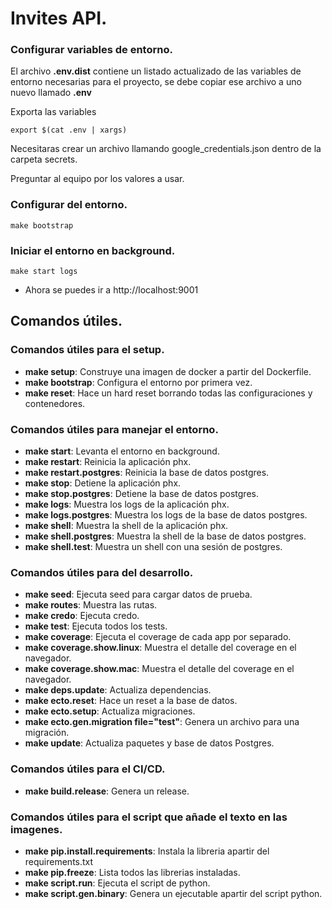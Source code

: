 # Invites API.

### Configurar variables de entorno.

El archivo __.env.dist__ contiene un listado actualizado de las variables de entorno necesarias para el proyecto, se debe copiar ese archivo a uno nuevo llamado __.env__

Exporta las variables

```shell
export $(cat .env | xargs)
```

Necesitaras crear un archivo llamando google_credentials.json dentro de la carpeta secrets.

Preguntar al equipo por los valores a usar.


### Configurar del entorno.

```shell
make bootstrap
```

### Iniciar el entorno en background.

```shell
make start logs
```

- Ahora se puedes ir a http://localhost:9001

## Comandos útiles.

### Comandos útiles para el setup.

- __make setup__: Construye una imagen de docker a partir del Dockerfile.
- __make bootstrap__: Configura el entorno por primera vez.
- __make reset__: Hace un hard reset borrando todas las configuraciones y contenedores.

### Comandos útiles para manejar el entorno.

- __make start__: Levanta el entorno en background.
- __make restart__: Reinicia la aplicación phx.
- __make restart.postgres__: Reinicia la base de datos postgres.
- __make stop__: Detiene la aplicación phx.
- __make stop.postgres__: Detiene la base de datos postgres.
- __make logs__: Muestra los logs de la aplicación phx.
- __make logs.postgres__: Muestra los logs de la base de datos postgres.
- __make shell__: Muestra la shell de la aplicación phx.
- __make shell.postgres__: Muestra la shell de la base de datos postgres.
- __make shell.test__: Muestra un shell con una sesión de postgres.

### Comandos útiles para del desarrollo.

- __make seed__: Ejecuta seed para cargar datos de prueba.
- __make routes__: Muestra las rutas.
- __make credo__: Ejecuta credo.
- __make test__: Ejecuta todos los tests.
- __make coverage__: Ejecuta el coverage de cada app por separado.
- __make coverage.show.linux__: Muestra el detalle del coverage en el navegador.
- __make coverage.show.mac__: Muestra el detalle del coverage en el navegador.
- __make deps.update__: Actualiza dependencias.
- __make ecto.reset__: Hace un reset a la base de datos.
- __make ecto.setup__: Actualiza migraciones.
- __make ecto.gen.migration file="test"__: Genera un archivo para una migración.
- __make update__: Actualiza paquetes y base de datos Postgres.

### Comandos útiles para el CI/CD.

- __make build.release__: Genera un release.

### Comandos útiles para el script que añade el texto en las imagenes.

- __make pip.install.requirements__: Instala la libreria apartir del requirements.txt
- __make pip.freeze__: Lista todos las librerias instaladas.
- __make script.run__: Ejecuta el script de python.
- __make script.gen.binary__: Genera un ejecutable apartir del script python.
